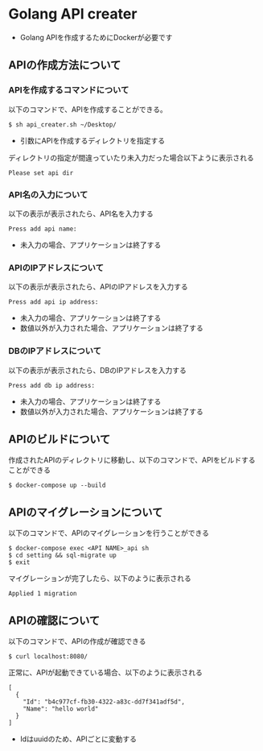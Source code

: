 # Golang API creater

- Golang APIを作成するためにDockerが必要です

## APIの作成方法について

### APIを作成するコマンドについて

以下のコマンドで、APIを作成することができる。

```
$ sh api_creater.sh ~/Desktop/
```

- 引数にAPIを作成するディレクトリを指定する

ディレクトリの指定が間違っていたり未入力だった場合以下ように表示される

```
Please set api dir
```

### API名の入力について

以下の表示が表示されたら、API名を入力する

```
Press add api name: 
```

- 未入力の場合、アプリケーションは終了する

### APIのIPアドレスについて

以下の表示が表示されたら、APIのIPアドレスを入力する

```
Press add api ip address: 
```

- 未入力の場合、アプリケーションは終了する
- 数値以外が入力された場合、アプリケーションは終了する

### DBのIPアドレスについて

以下の表示が表示されたら、DBのIPアドレスを入力する

```
Press add db ip address:
```

- 未入力の場合、アプリケーションは終了する
- 数値以外が入力された場合、アプリケーションは終了する


## APIのビルドについて

作成されたAPIのディレクトリに移動し、以下のコマンドで、APIをビルドすることができる

```
$ docker-compose up --build
```

## APIのマイグレーションについて

以下のコマンドで、APIのマイグレーションを行うことができる

```
$ docker-compose exec <API NAME>_api sh
$ cd setting && sql-migrate up
$ exit
```

マイグレーションが完了したら、以下のように表示される

```
Applied 1 migration
```

## APIの確認について

以下のコマンドで、APIの作成が確認できる

```
$ curl localhost:8080/
```

正常に、APIが起動できている場合、以下のように表示される

```
[
  {
    "Id": "b4c977cf-fb30-4322-a83c-dd7f341adf5d",
    "Name": "hello world"
  }
]
```

- Idはuuidのため、APIごとに変動する